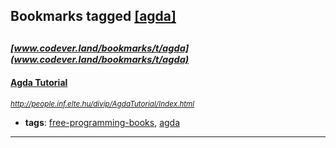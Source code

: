 ## Bookmarks tagged [[agda]](https://www.codever.land/search?q=[agda])

_<sup><sup>[www.codever.land/bookmarks/t/agda](www.codever.land/bookmarks/t/agda)</sup></sup>_
---
#### [Agda Tutorial](http://people.inf.elte.hu/divip/AgdaTutorial/Index.html)
_<sup>http://people.inf.elte.hu/divip/AgdaTutorial/Index.html</sup>_

* **tags**: [free-programming-books](../tagged/free-programming-books.md), [agda](../tagged/agda.md)
---
